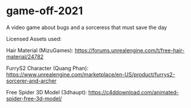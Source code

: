# game-off-2021
 A video game about bugs and a sorceress that must save the day

 Licensed Assets used:

 Hair Material (MizuGames): https://forums.unrealengine.com/t/free-hair-material/24782

 FurryS2 Character (Quang Phan): https://www.unrealengine.com/marketplace/en-US/product/furrys2-sorcerer-and-archer

 Free Spider 3D Model (3dhaupt): https://c4ddownload.com/animated-spider-free-3d-model/

